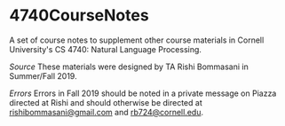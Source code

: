 # 4740CourseNotes
A set of course notes to supplement other course materials in Cornell University's CS 4740: Natural Language Processing. 

*Source*
These materials were designed by TA Rishi Bommasani in Summer/Fall 2019.  

*Errors*
Errors in Fall 2019 should be noted in a private message on Piazza directed at Rishi and should otherwise be directed at rishibommasani@gmail.com and rb724@cornell.edu. 
